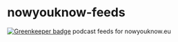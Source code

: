 # nowyouknow-feeds

[![Greenkeeper badge](https://badges.greenkeeper.io/mojoaxel/nowyouknow-feeds.svg)](https://greenkeeper.io/)
podcast feeds for nowyouknow.eu

